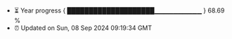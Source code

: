 - ⏳ Year progress { ████████████████████▁▁▁▁▁▁▁▁▁▁ } 68.69 %
- ⏰ Updated on Sun, 08 Sep 2024 09:19:34 GMT

